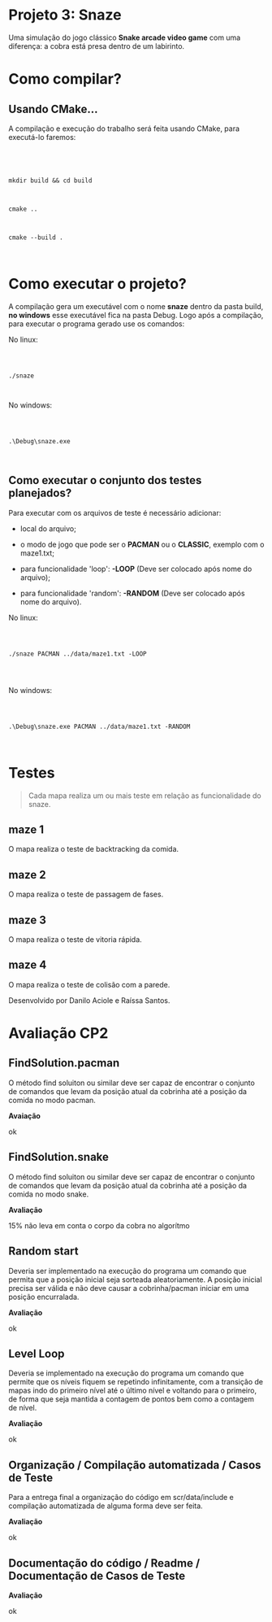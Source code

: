 # Projeto 3: Snaze

  

Uma simulação do jogo clássico __Snake arcade video game__ com uma diferença: a cobra está presa dentro de um labirinto.

  

# Como compilar?

  

## Usando CMake...

A compilação e execução do trabalho será feita usando CMake, para executá-lo faremos:

  

  

```

  
  

mkdir build && cd build

  

cmake ..

  

cmake --build .

  

```

  

  

# Como executar o projeto?

  

A compilação gera um executável com o nome __snaze__ dentro da pasta build, __no windows__ esse executável fica na pasta Debug. Logo após a compilação, para executar o programa gerado use os comandos:

  

No linux:

  

```

  

./snaze

  

```

  

No windows:

  

```

  

.\Debug\snaze.exe

  

```

  

  

## Como executar o conjunto dos testes planejados?

  

Para executar com os arquivos de teste é necessário adicionar:

- local do arquivo;

- o modo de jogo que pode ser o __PACMAN__ ou o __CLASSIC__, exemplo com o maze1.txt;

- para funcionalidade 'loop': __-LOOP__ (Deve ser colocado após nome do arquivo);

- para funcionalidade 'random': __-RANDOM__ (Deve ser colocado após nome do arquivo).

  

  

No linux:

  

```

  

./snaze PACMAN ../data/maze1.txt -LOOP

  
  

```

  

No windows:

  

```

  

.\Debug\snaze.exe PACMAN ../data/maze1.txt -RANDOM

  

```

  

# Testes

> Cada mapa realiza um ou mais teste em relação as funcionalidade do snaze.

## maze 1

O mapa realiza o teste de backtracking da comida.

## maze 2

O mapa realiza o teste de passagem de fases.

## maze 3

O mapa realiza o teste de vitoria rápida.

## maze 4
 O mapa realiza o teste de colisão com a parede.

  

Desenvolvido por Danilo Aciole e Raíssa Santos.

# Avaliação CP2

## FindSolution.pacman

O método find soluiton ou similar deve ser capaz de encontrar o conjunto de comandos que levam da posição atual da cobrinha até a posição da comida no modo pacman.

**Avaiação**

ok

## FindSolution.snake

O método find soluiton ou similar deve ser capaz de encontrar o conjunto de comandos que levam da posição atual da cobrinha até a posição da comida no modo snake.

**Avaliação**

15% não leva em conta o corpo da cobra no algorítmo

## Random start

Deveria ser implementado na execução do programa um comando que permita que a posição inicial seja sorteada aleatoriamente. A posição inicial precisa ser válida e não deve causar a cobrinha/pacman iniciar em uma posição encurralada.

**Avaliação**

ok

## Level Loop

Deveria se implementado na execução do programa um comando que permite que os níveis fiquem se repetindo infinitamente, com a transição de mapas indo do primeiro nível até o último nível e voltando para o primeiro, de forma que seja mantida a contagem de pontos bem como a contagem de nível.

**Avaliação**

ok

## Organização / Compilação automatizada / Casos de Teste

Para a entrega final a organização do código em scr/data/include e compilação automatizada de alguma forma deve ser feita.

**Avaliação**

ok

## Documentação do código / Readme / Documentação de Casos de Teste

**Avaliação**

ok